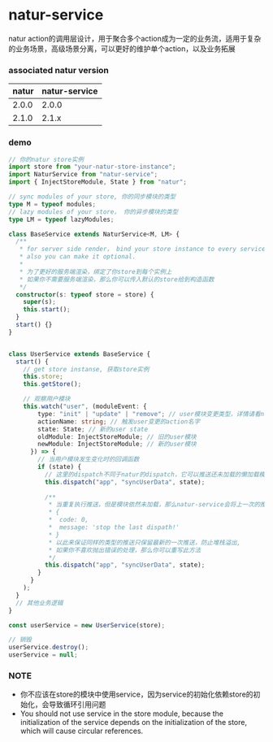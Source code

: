 # natur-service
natur action的调用层设计，用于聚合多个action成为一定的业务流，适用于复杂的业务场景，高级场景分离，可以更好的维护单个action，以及业务拓展

### associated natur version

| natur | natur-service |
| -- | -- |
| 2.0.0 | 2.0.0 |
| 2.1.0 | 2.1.x |

### demo

````typescript
// 你的natur store实例
import store from "your-natur-store-instance";
import NaturService from "natur-service";
import { InjectStoreModule, State } from "natur";

// sync modules of your store, 你的同步模块的类型
type M = typeof modules;
// lazy modules of your store， 你的异步模块的类型
type LM = typeof lazyModules;

class BaseService extends NaturService<M, LM> {
  /**
   * for server side render， bind your store instance to every service instance
   * also you can make it optional.
   * 
   * 为了更好的服务端渲染，绑定了你store到每个实例上
   * 如果你不需要服务端渲染，那么你可以传入默认的store给到构造函数
   */
  constructor(s: typeof store = store) {
    super(s);
    this.start();
  }
  start() {}
}


class UserService extends BaseService {
  start() {
    // get store instanse, 获取store实例
    this.store;
    this.getStore();

    // 观察用户模块
    this.watch("user", (moduleEvent: {
        type: "init" | "update" | "remove"; // user模块变更类型，详情请看natur文档
        actionName: string; // 触发user变更的action名字
        state: State; // 新的user state
        oldModule: InjectStoreModule; // 旧的user模块
        newModule: InjectStoreModule; // 新的user模块
      }) => {
        // 当用户模块发生变化时的回调函数
        if (state) {
          // 这里的dispatch不同于natur的dispatch，它可以推送还未加载的懒加载模块，或者未配置的手动加载模块
          this.dispatch("app", "syncUserData", state);
          
          /**
           * 当重复执行推送，但是模块依然未加载，那么natur-service会将上一次的推送停止，并抛出以下错误
           * {
           *  code: 0,
           *  message: 'stop the last dispath!'
           * }
           * 以此来保证同样的类型的推送只保留最新的一次推送，防止堆栈溢出, 
           * 如果你不喜欢抛出错误的处理，那么你可以重写此方法
           */
          this.dispatch("app", "syncUserData", state);
        }
      }
    );
  }
  // 其他业务逻辑
}

const userService = new UserService(store);

// 销毁
userService.destroy();
userService = null;


````


### NOTE

- 你不应该在store的模块中使用service，因为service的初始化依赖store的初始化，会导致循环引用问题
- You should not use service in the store module, because the initialization of the service depends on the initialization of the store, which will cause circular references.